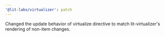 ```yaml
---
'@lit-labs/virtualizer': patch
---
```


Changed the update behavior of virtualize directive to match lit-virtualizer's rendering of non-item changes.
